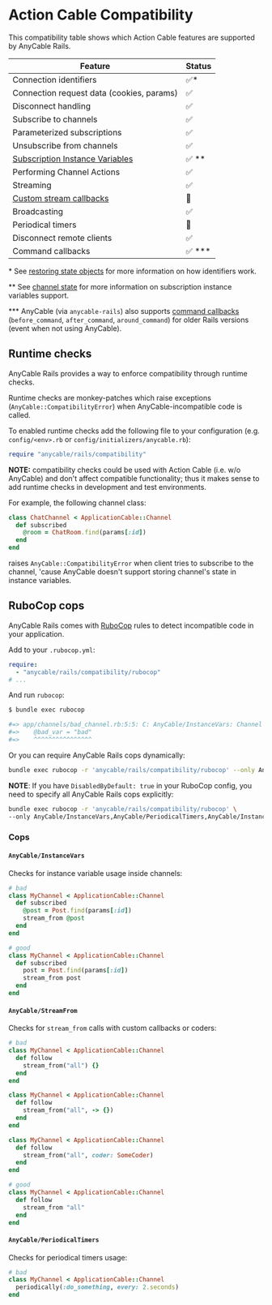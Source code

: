 # Action Cable Compatibility

This compatibility table shows which Action Cable features are supported by AnyCable Rails.

| Feature                  | Status|
|--------------------------|--------|
| Connection identifiers   | ✅\* |
| Connection request data (cookies, params) | ✅ |
| Disconnect handling | ✅ |
| Subscribe to channels | ✅ |
| Parameterized subscriptions | ✅ |
| Unsubscribe from channels | ✅ |
| [Subscription Instance Variables](http://edgeapi.rubyonrails.org/classes/ActionCable/Channel/Streams.html) | ✅ \*\* |
| Performing Channel Actions | ✅ |
| Streaming | ✅ |
| [Custom stream callbacks](http://edgeapi.rubyonrails.org/classes/ActionCable/Channel/Streams.html) | 🚫 |
| Broadcasting | ✅ |
| Periodical timers | 🚫 |
| Disconnect remote clients | ✅ |
| Command callbacks | ✅ \*\*\* |

\* See [restoring state objects](../architecture.md#restoring-state-objects) for more information on how identifiers work.

\*\* See [channel state](./channels_state.md) for more information on subscription instance variables support.

\*\*\* AnyCable (via `anycable-rails`) also supports [command callbacks](https://github.com/rails/rails/pull/44696) (`before_command`, `after_command`, `around_command`) for older Rails versions (event when not using AnyCable).

## Runtime checks

AnyCable Rails provides a way to enforce compatibility through runtime checks.

Runtime checks are monkey-patches which raise exceptions (`AnyCable::CompatibilityError`) when AnyCable-incompatible code is called.

To enabled runtime checks add the following file to your configuration (e.g. `config/<env>.rb` or `config/initializers/anycable.rb`):

```ruby
require "anycable/rails/compatibility"
```

**NOTE:** compatibility checks could be used with Action Cable (i.e. w/o AnyCable) and don't affect compatible functionality; thus it makes sense to add runtime checks in development and test environments.

For example, the following channel class:

```ruby
class ChatChannel < ApplicationCable::Channel
  def subscribed
    @room = ChatRoom.find(params[:id])
  end
end
```

raises `AnyCable::CompatibilityError` when client tries to subscribe to the channel, 'cause AnyCable doesn't support storing channel's state in instance variables.

## RuboCop cops

AnyCable Rails comes with [RuboCop](https://github.com/rubocop-hq/rubocop) rules to detect incompatible code in your application.

Add to your `.rubocop.yml`:

```yml
require:
  - "anycable/rails/compatibility/rubocop"
# ...
```

And run `rubocop`:

```sh
$ bundle exec rubocop

#=> app/channels/bad_channel.rb:5:5: C: AnyCable/InstanceVars: Channel instance variables are not supported in AnyCable. Use state_attr_accessor instead.
#=>    @bad_var = "bad"
#=>    ^^^^^^^^^^^^^^^^
```

Or you can require AnyCable Rails cops dynamically:

```sh
bundle exec rubocop -r 'anycable/rails/compatibility/rubocop' --only AnyCable
```

**NOTE**: If you have `DisabledByDefault: true` in your RuboCop config, you need to specify all AnyCable Rails cops explicitly:

```sh
bundle exec rubocop -r 'anycable/rails/compatibility/rubocop' \
--only AnyCable/InstanceVars,AnyCable/PeriodicalTimers,AnyCable/InstanceVars
```

### Cops

#### `AnyCable/InstanceVars`

Checks for instance variable usage inside channels:

```ruby
# bad
class MyChannel < ApplicationCable::Channel
  def subscribed
    @post = Post.find(params[:id])
    stream_from @post
  end
end

# good
class MyChannel < ApplicationCable::Channel
  def subscribed
    post = Post.find(params[:id])
    stream_from post
  end
end
```

#### `AnyCable/StreamFrom`

Checks for `stream_from` calls with custom callbacks or coders:

```ruby
# bad
class MyChannel < ApplicationCable::Channel
  def follow
    stream_from("all") {}
  end
end

class MyChannel < ApplicationCable::Channel
  def follow
    stream_from("all", -> {})
  end
end

class MyChannel < ApplicationCable::Channel
  def follow
    stream_from("all", coder: SomeCoder)
  end
end

# good
class MyChannel < ApplicationCable::Channel
  def follow
    stream_from "all"
  end
end
```

#### `AnyCable/PeriodicalTimers`

Checks for periodical timers usage:

```ruby
# bad
class MyChannel < ApplicationCable::Channel
  periodically(:do_something, every: 2.seconds)
end
```
